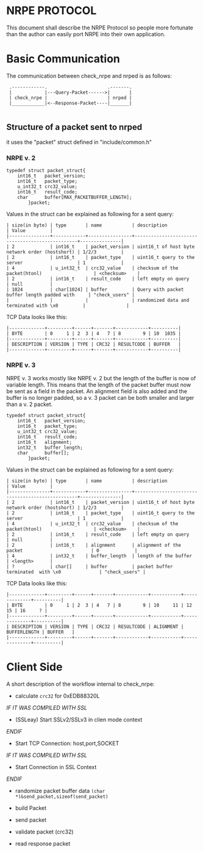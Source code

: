 NRPE PROTOCOL
=============

This document shall describe the NRPE Protocol so people more
fortunate than the author can easily port NRPE into their own
application.

# Basic Communication

The communication between check_nrpe and nrped is as follows:

```
 .------------.                      .-------.
 |            |---Query-Packet------>|       |
 | check_nrpe |                      | nrped |
 |____________|<--Response-Packet----|_______|
 
```

## Structure of a packet sent to nrped

it uses the "packet" struct defined in "include/common.h"

### NRPE v. 2
```
typedef struct packet_struct{
	int16_t   packet_version;
	int16_t   packet_type;
	u_int32_t crc32_value;
	int16_t   result_code;
	char      buffer[MAX_PACKETBUFFER_LENGTH];
        }packet;

```
Values in the struct can be explained as following for a sent query:

```
| size(in byte) | type       | name           | description                                     | Value         |
|---------------+------------+----------------+-------------------------------------------------+---------------|
| 2             | int16_t    | packet_version | uint16_t of host byte network order (hostshort) | 1/2/3         |
| 2             | int16_t    | packet_type    | uint16_t query to the server                    | 1             |
| 4             | u_int32_t  | crc32_value    | checksum of the packet(htonl)                   | <checksum>    |
| 2             | int16_t    | result_code    | left empty on query                             | null          |
| 1024          | char[1024] | buffer         | Query with packet buffer length padded with     | "check_users" |
|               |            |                | randomized data and terminated with \x0         |               |
```

TCP Data looks like this:

```
|-------------+---------+------+-------+------------+----------|
| BYTE        | 0     1 | 2  3 | 4   7 | 8        9 | 10  1035 |
|-------------+---------+------+-------+------------+----------|
| DESCRIPTION | VERSION | TYPE | CRC32 | RESULTCODE | BUFFER   |
|-------------+---------+------+-------+------------+----------|
```

### NRPE v. 3

NRPE v. 3 works mostly like NRPE v. 2 but the length of the buffer is now of variable length. This means that the
length of the packet buffer must now be sent as a field in the packet. An alignment field is also added and the 
buffer is no longer padded, so a v. 3 packet can be both smaller and larger than a v. 2 packet.

```
typedef struct packet_struct{
	int16_t   packet_version;
	int16_t   packet_type;
	u_int32_t crc32_value;
	int16_t   result_code;
	int16_t   alignment;
	int32_t   buffer_length;
	char      buffer[];
        }packet;

```
Values in the struct can be explained as following for a sent query:

```
| size(in byte) | type       | name           | description                                     | Value         |
|---------------+------------+----------------+-------------------------------------------------+---------------|
| 2             | int16_t    | packet_version | uint16_t of host byte network order (hostshort) | 1/2/3         |
| 2             | int16_t    | packet_type    | uint16_t query to the server                    | 1             |
| 4             | u_int32_t  | crc32_value    | checksum of the packet(htonl)                   | <checksum>    |
| 2             | int16_t    | result_code    | left empty on query                             | null          |
| 2             | int16_t    | alignment      | alignment of the packet                         | 0             |
| 4             | int32_t    | buffer_length  | length of the buffer                            | <length>      |
| ?             | char[]     | buffer         | packet buffer terminated  with \x0              | "check_users" |
```

TCP Data looks like this:

```
|-------------+---------+------+-------+------------+-----------+--------------+----------|
| BYTE        | 0     1 | 2  3 | 4   7 | 8        9 | 10     11 | 12        15 | 16     ? |
|-------------+---------+------+-------+------------+-----------+--------------+----------|
| DESCRIPTION | VERSION | TYPE | CRC32 | RESULTCODE | ALIGNMENT | BUFFERLENGTH | BUFFER   |
|-------------+---------+------+-------+------------+-----------+--------------+----------|
```

# Client Side

A short description of the workflow internal to check_nrpe:

 - calculate `crc32` for 0xEDB88320L
 
_IF IT WAS COMPILED WITH SSL_

 - (SSLeay) Start SSLv2/SSLv3 in clien mode context
 
_ENDIF_

 - Start TCP Connection: host,port,SOCKET

_IF IT WAS COMPILED WITH SSL_

 - Start Connection in SSL Context

_ENDIF_
 
 - randomize packet buffer data 
   `(char *)&send_packet,sizeof(send_packet)`
 - build Packet

 - send packet
 
 - validate packet (crc32)
 
 - read response packet
 








